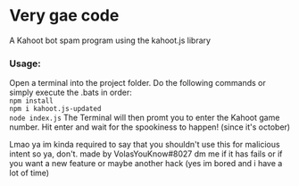 # Very gae code
A Kahoot bot spam program using the kahoot.js library

### Usage:

Open a terminal into the project folder. Do the following commands or simply execute the .bats in order:   
`npm install`    
`npm i kahoot.js-updated`   
`node index.js`
The Terminal will then promt you to enter the Kahoot game number. Hit enter and wait for the spookiness to happen! (since it's october)     


Lmao ya im kinda required to say that you shouldn't use this for malicious intent so ya, don't.
made by VolasYouKnow#8027 dm me if it has fails or if you want a new feature or maybe another hack (yes im bored and i have a lot of time)
